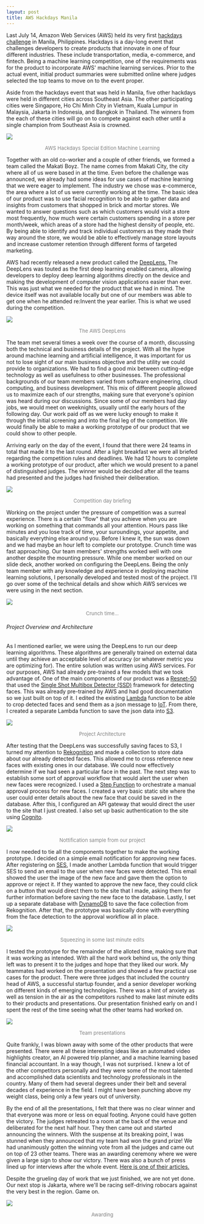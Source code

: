```yaml
---
layout: post
title: AWS Hackdays Manila
---
```


Last July 14, Amazon Web Services (AWS) held its very first [hackdays challenge](https://aws.agorize.com/en/challenges/manila?lang=en) in Manila, Philippines. Hackdays is a day-long event that challenges developers to create products that innovate in one of four different industries. These include transportation, media, e-commerce, and fintech. Being a machine learning competition, one of the requirements was for the product to incorporate AWS' machine learning services. Prior to the actual event, initial product summaries were submitted online where judges selected the top teams to move on to the event proper.
 
Aside from the hackdays event that was held in Manila, five other hackdays were held in different cities across Southeast Asia. The other participating cities were Singapore, Ho Chi Minh City in Vietnam, Kuala Lumpur in Malaysia, Jakarta in Indonesia, and Bangkok in Thailand. The winners from the each of these cities will go on to compete against each other until a single champion from Southeast Asia is crowned.

![](../images/hackdays_poster.png)
<p align="center"><font size="2" color="grey">AWS Hackdays Special Edition Machine Learning</font></p>

Together with an old co-worker and a couple of other friends, we formed a team called the Makati Boyz. The name comes from Makati City, the city where all of us were based in at the time. Even before the challenge was announced, we already had some ideas for use cases of machine learning that we were eager to implement. The industry we chose was e-commerce, the area where a lot of us were currently working at the time. The basic idea of our product was to use facial recognition to be able to gather data and insights from customers that shopped in brick and mortar stores. We wanted to answer questions such as which customers would visit a store most frequently, how much were certain customers spending in a store per month/week, which areas of a store had the highest density of people, etc. By being able to identify and track individual customers as they made their way around the store, we would be able to effectively manage store layouts and increase customer retention through different forms of targeted marketing.

AWS had recently released a new product called the [DeepLens.](https://aws.amazon.com/deeplens/) The DeepLens was touted as the first deep learning enabled camera, allowing developers to deploy deep learning algorithms directly on the device and making the development of computer vision applications easier than ever. This was just what we needed for the product that we had in mind. The device itself was not available locally but one of our members was able to get one when he attended re:Invent the year earlier. This is what we used during the competition.

![](../images/deeplens.jpg)
<p align="center"><font size="2" color="grey">The AWS DeepLens</font></p>


The team met several times a week over the course of a month, discussing both the technical and business details of the project. With all the hype around machine learning and artificial intelligence, it was important for us not to lose sight of our main business objective and the utility we could provide to organizations. We had to find a good mix between cutting-edge technology as well as usefulness to other businesses. The professional backgrounds of our team members varied from software engineering, cloud computing, and business development. This mix of different people allowed us to maximize each of our strengths, making sure that everyone's opinion was heard during our discussions. Since some of our members had day jobs, we would meet on weeknights, usually until the early hours of the following day. Our work paid off as we were lucky enough to make it through the initial screening and into the final leg of the competition. We would finally be able to make a working prototype of our product that we could show to other people. 

Arriving early on the day of the event, I found that there were 24 teams in total that made it to the last round. After a light breakfast we were all briefed regarding the competition rules and deadlines. We had 12 hours to complete a working prototype of our product, after which we would present to a panel of distinguished judges. The winner would be decided after all the teams had presented and the judges had finished their deliberation.

![](../images/IMG_5395.JPG)
<p align="center"><font size="2" color="grey">Competition day briefing</font></p>


Working on the project under the pressure of competition was a surreal experience. There is a certain "flow" that you achieve when you are working on something that commands all your attention. Hours pass like minutes and you lose track of time, your suroundings, your appetite, and basically everything else around you. Before I knew it, the sun was down and we had maybe an hour left to complete our prototype. Crunch time was fast approaching. Our team members' strengths worked well with one another despite the mounting pressure. While one member worked on our slide deck, another worked on configuring the DeepLens. Being the only team member with any knowledge and experience in deploying machine learning solutions, I personally developed and tested most of the project. I'll go over some of the technical details and show which AWS services we were using in the next section.

![](../images/DSC_0232.JPG)
<p align="center"><font size="2" color="grey">Crunch time...</font></p>

###### Project Overview and Architecture

As I mentioned earlier, we were using the DeepLens to run our deep learning algorithms. These algorithms are generally trained on external data until they achieve an acceptable level of accuracy (or whatever metric you are optimizing for). The entire solution was written using AWS services. For our purposes, AWS had already pre-trained a few models that we took advantage of. One of the main components of our product was a [Resnet-50](https://arxiv.org/abs/1512.03385) that used the [Single Shot Multibox Detector (SSD)](https://arxiv.org/abs/1512.02325) framework for detecting faces. This was already pre-trained by AWS and had good documentation so we just built on top of it. I edited the existing [Lambda](https://aws.amazon.com/lambda/) function to be able to crop detected faces and send them as a json message to [IoT](https://aws.amazon.com/lambda/). From there, I created a separate Lambda function to save the json data into [S3](https://aws.amazon.com/s3/).

![](../images/layout.jpg)
<p align="center"><font size="2" color="grey">Project Architecture</font></p>

After testing that the DeepLens was successfully saving faces to S3, I turned my attention to [Rekognition](https://aws.amazon.com/rekognition/) and made a collection to store data about our already detected faces. This allowed me to cross reference new faces with existing ones in our database. We could now effectively determine if we had seen a particular face in the past. The next step was to establish some sort of approval workflow that would alert the user when new faces were recognized. I used a [Step Function](https://aws.amazon.com/step-functions/) to orchestrate a manual approval process for new faces. I created a very basic static site where the user could enter details about the new face that could be saved in the database. After this, I configured an API gateway that would direct the user to the site that I just created. I also set up basic authentication to the site using [Cognito](https://aws.amazon.com/cognito/).

![](../images/approval.png)
<p align="center"><font size="2" color="grey">Nottification sample from our project</font></p>

I now needed to tie all the components together to make the working prototype. I decided on a simple email notification for approving new faces. After registering on [SES](https://aws.amazon.com/ses/), I made another Lambda function that would trigger SES to send an email to the user when new faces were detected. This email showed the user the image of the new face and gave them the option to approve or reject it. If they wanted to approve the new face, they could click on a button that would direct them to the site that I made, asking them for further information before saving the new face to the database. Lastly, I set up a separate database with [DynamoDB](https://aws.amazon.com/dynamodb/) to save the face collection from Rekognition. After that, the prototype was basically done with everything from the face detection to the approval workflow all in place.

![](../images/IMG_5436.JPG)
<p align="center"><font size="2" color="grey">Squeezing in some last minute edits</font></p>


I tested the prototype for the remainder of the alloted time, making sure that it was working as intended. With all the hard work behind us, the only thing left was to present it to the judges and hope that they liked our work. My teammates had worked on the presentation and showed a few practical use cases for the product. There were three judges that included the country head of AWS, a successful startup founder, and a senior developer working on different kinds of emerging technologies. There was a hint of anxiety as well as tension in the air as the competitors rushed to make last minute edits to their products and presentations. Our presentation finished early on and I spent the rest of the time seeing what the other teams had worked on. 

![](../images/DSC_0240.JPG)
<p align="center"><font size="2" color="grey">Team presentations</font></p>

Quite frankly, I was blown away with some of the other products that were presented. There were all these interesting ideas like an automated video highlights creator, an AI powered trip planner, and a machine learning based financial accountant. In a way though, I was not surprised. I knew a lot of the other competitors personally and they were some of the most talented and accomplished data scientists and technology professionals in the country. Many of them had several degrees under their belt and several decades of experience in the field. I might have been punching above my weight class, being only a few years out of university.

By the end of all the presentations, I felt that there was no clear winner and that everyone was more or less on equal footing. Anyone could have gotten the victory. The judges retreated to a room at the back of the venue and deliberated for the next half hour. They then came out and started announcing the winners. With the suspense at its breaking point, I was stunned when they announced that my team had won the grand prize! We had unanimously gotten the winning vote from all the judges and came out on top of 23 other teams. There was an awarding ceremony where we were given a large sign to show our victory. There was also a bunch of press lined up for interviews after the whole event. [Here is one of their articles.](https://www.manilatimes.net/aws-hackdays-ph-champion-to-compete-in-jakarta/421833/)

Despite the grueling day of work that we just finished, we are not yet done. Our next stop is Jakarta, where we'll be racing self-driving robocars against the very best in the region. Game on.

![](../images/DSC_0308.JPG)
<p align="center"><font size="2" color="grey">Awarding</font></p>





